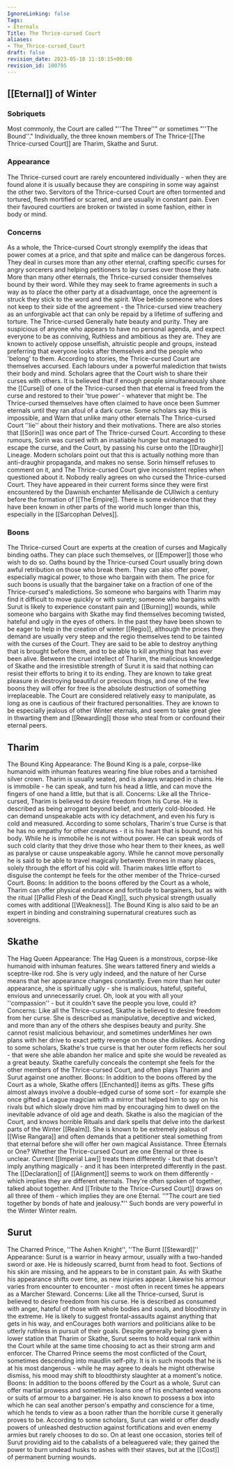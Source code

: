 ```yaml
---
IgnoreLinking: false
Tags:
- Eternals
Title: The Thrice-cursed Court
aliases:
- The_Thrice-cursed_Court
draft: false
revision_date: 2023-05-18 11:10:15+00:00
revision_id: 100795
---
```


## [[Eternal]] of Winter
### Sobriquets
Most commonly, the Court are called "''The Three''" or sometimes "''The Bound''." 
Individually, the three known members of The Thrice-[[The Thrice-cursed Court]] are Tharim, Skathe and Surut.
### Appearance
The Thrice-cursed court are rarely encountered individually - when they are found alone it is usually because they are conspiring in some way against the other two.
Servitors of the Thrice-cursed Court are often tormented and tortured, flesh mortified or scarred, and are usually in constant pain. Even their favoured courtiers are broken or twisted in some fashion, either in body or mind.
### Concerns
As a whole, the Thrice-cursed Court strongly exemplify the ideas that power comes at a price, and that spite and malice can be dangerous forces. They deal in curses more than any other eternal, crafting specific curses for angry sorcerers and helping petitioners to lay curses over those they hate.
More than many other eternals, the Thrice-cursed consider themselves bound by their word. While they may seek to frame agreements in such a way as to place the other party at a disadvantage, once the agreement is struck they stick to the word and the spirit. Woe betide someone who does not keep to their side of the agreement - the Thrice-cursed view treachery as an unforgivable act that can only be repaid by a lifetime of suffering and torture.
The Thrice-cursed Generally hate beauty and purity. They are suspicious of anyone who appears to have no personal agenda, and expect everyone to be as conniving, Ruthless and ambitious as they are. They are known to actively oppose unselfish, altruistic people and groups, instead preferring that everyone looks after themselves and the people who 'belong' to them.
According to stories, the Thrice-cursed Court are themselves accursed. Each labours under a powerful malediction that twists their body and mind. Scholars agree that the Court wish to share their curses with others. It is believed that if enough people simultaneously share the [[Curse]] of one of the Thrice-cursed then that eternal is freed from the curse and restored to their 'true power' - whatever that might be. The Thrice-cursed themselves have often claimed to have once been Summer eternals until they ran afoul of a dark curse. Some scholars say this is impossible, and Warn that unlike many other eternals The Thrice-cursed Court ''lie'' about their history and their motivations.
There are also stories that [[Sorin]] was once part of The Thrice-cursed Court. According to these rumours, Sorin was cursed with an insatiable hunger but managed to escape the curse, and the Court, by passing his curse onto the [[Draughir]] Lineage. Modern scholars point out that this is actually nothing more than anti-draughir propaganda, and makes no sense. Sorin himself refuses to comment on it, and The Thrice-cursed Court give inconsistent replies when questioned about it.
Nobody really agrees on who cursed the Thrice-cursed Court. They have appeared in their current forms since they were first encountered by the Dawnish enchanter Mellisande de CUllwich a century before the formation of [[The Empire]]. There is some evidence that they have been known in other parts of the world much longer than this, especially in the [[Sarcophan Delves]].
### Boons
The Thrice-cursed Court are experts at the creation of curses and Magically binding oaths. They can place such themselves, or [[Empower]] those who wish to do so. Oaths bound by the Thrice-cursed Court usually bring down awful retribution on those who break them.
They can also offer power, especially magical power, to those who bargain with them. The price for such boons is usually that the bargainer take on a fraction of one of the Thrice-cursed's maledictions. So someone who bargains with Tharim may find it difficult to move quickly or with surety; someone who bargains with Surut is likely to experience constant pain and [[Burning]] wounds, while someone who bargains with Skathe may find themselves becoming twisted, hateful and ugly in the eyes of others.
In the past they have been shown to be eager to help in the creation of winter [[Regio]], although the prices they demand are usually very steep and the regio themselves tend to be tainted with the curses of the Court.
They are said to be able to destroy anything that is brought before them, and to be able to kill anything that has ever been alive. Between the cruel intellect of Tharim, the malicious knowledge of Skathe and the irresistible strength of Surut it is said that nothing can resist their efforts to bring it to its ending. They are known to take great pleasure in destroying beautiful or precious things, and one of the few boons they will offer for free is the absolute destruction of something irreplaceable.
The Court are considered relatively easy to manipulate, as long as one is cautious of their fractured personalities. They are known to be especially jealous of other Winter eternals, and seem to take great glee in thwarting them and [[Rewarding]] those who steal from or confound their eternal peers.
## Tharim
The Bound King
Appearance: The Bound King is a pale, corpse-like humanoid with inhuman features wearing fine blue robes and a tarnished silver crown. Tharim is usually seated, and is always wrapped in chains. He is immobile - he can speak, and turn his head a little, and can move the fingers of one hand a little, but that is all.
Concerns: Like all the Thrice-cursed, Tharim is believed to desire freedom from his Curse. He is described as being arrogant beyond belief, and utterly cold-blooded. He can demand unspeakable acts with icy detachment, and even his fury is cold and measured. According to some scholars, Tharim's true Curse is that he has no empathy for other creatures - it is his heart that is bound, not his body.
While he is immobile he is not without power. He can speak words of such cold clarity that they drive those who hear them to their knees, as well as paralyse or cause unspeakable agony. While he cannot move personally he is said to be able to travel magically between thrones in many places, solely through the effort of his cold will.
Tharim makes little effort to disguise the contempt he feels for the other member of the Thrice-cursed Court.
Boons: In addition to the boons offered by the Court as a whole, Tharim can offer physical endurance and fortitude to bargainers, but as with the ritual [[Pallid Flesh of the Dead King]], such physical strength usually comes with additional [[Weakness]]. The Bound King is also said to be an expert in binding and constraining supernatural creatures such as sovereigns.
## Skathe
The Hag Queen
Appearance: The Hag Queen is a monstrous, corpse-like humanoid with inhuman features. She wears tattered finery and wields a sceptre-like rod. She is very ugly indeed, and the nature of her Curse means that her appearance changes constantly. Even more than her outer appearance, she is spiritually ugly - she is malicious, hateful, spiteful, envious and unnecessarily cruel.
Oh, look at you with all your ''compassion'' - but it couldn't save the people you love, could it?
Concerns: Like all the Thrice-cursed, Skathe is believed to desire freedom from her curse. She is described as manipulative, deceptive and wicked, and more than any of the others she despises beauty and purity. She cannot resist malicious behaviour, and sometimes underMines her own plans with her drive to exact petty revenge on those she dislikes. According to some scholars, Skathe's true curse is that her outer form reflects her soul - that were she able abandon her malice and spite she would be revealed as a great beauty.
Skathe carefully conceals the contempt she feels for the other members of the Thrice-cursed Court, and often plays Tharim and Surut against one another.
Boons: In addition to the boons offered by the Court as a whole, Skathe offers [[Enchanted]] items as gifts. These gifts almost always involve a double-edged curse of some sort - for example she once gifted a League magician with a mirror that helped him to spy on his rivals but which slowly drove him mad by encouraging him to dwell on the inevitable advance of old age and death.
Skathe is also the magician of the Court, and knows horrible Rituals and dark spells that delve into the darkest parts of the Winter [[Realm]]. She is known to be extremely jealous of [[Wise Rangara]] and often demands that a petitioner steal something from that eternal before she will offer her own magical Assistance.
Three Eternals or One?
Whether the Thrice-cursed Court are one Eternal or three is unclear. Current [[Imperial Law]] treats them differently - but that doesn't imply anything magically - and it has been interpreted differently in the past. The [[Declaration]] of [[Alignment]] seems to work on them differently - which implies they are different eternals. 
They're often spoken of together, talked about together. And [[Tribute to the Thrice-Cursed Court]] draws on all three of them - which implies they are one Eternal. ''"The court are tied together by bonds of hate and jealousy."'' Such bonds are very powerful in the Winter Winter realm. 
## Surut
The Charred Prince, ''The Ashen Knight'', ''The Burnt [[Steward]]''
Appearance: Surut is a warrior in heavy armour, usually with a two-handed sword or axe. He is hideously scarred, burnt from head to foot. Sections of his skin are missing, and he appears to be in constant pain. As with Skathe his appearance shifts over time, as new injuries appear. Likewise his armour varies from encounter to encounter - most often in recent times he appears as a Marcher Steward.
Concerns: Like all the Thrice-cursed, Surut is believed to desire freedom from his curse. He is described as consumed with anger, hateful of those with whole bodies and souls, and bloodthirsty in the extreme. He is likely to suggest frontal-assaults against anything that gets in his way, and enCourages both warriors and politicians alike to be utterly ruthless in pursuit of their goals.
Despite generally being given a lower station that Tharim or Skathe, Surut seems to hold equal rank within the Court while at the same time choosing to act as their strong arm and enforcer. The Charred Prince seems the most conflicted of the Court, sometimes descending into maudlin self-pity. It is in such moods that he is at his most dangerous - while he may agree to deals he might otherwise dismiss, his mood may shift to bloodthirsty slaughter at a moment's notice.
Boons: In addition to the boons offered by the Court as a whole, Surut can offer martial prowess and sometimes loans one of his enchanted weapons or suits of armour to a bargainer. He is also known to possess a box into which he can seal another person's empathy and conscience for a time, which he tends to view as a boon rather than the horrible curse it generally proves to be.
According to some scholars, Surut can wield or offer deadly powers of unleashed destruction against fortifications and even enemy armies but rarely chooses to do so. On at least one occasion, stories tell of Surut providing aid to the cabalists of a beleaguered vale; they gained the power to burn undead husks to ashes with their staves, but at the [[Cost]] of permanent burning wounds.
